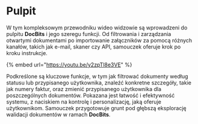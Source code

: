 # Pulpit

W tym kompleksowym przewodniku wideo widzowie są wprowadzeni do pulpitu **DocBits** i jego szeregu funkcji. Od filtrowania i zarządzania otwartymi dokumentami po importowanie załączników za pomocą różnych kanałów, takich jak e-mail, skaner czy API, samouczek oferuje krok po kroku instrukcje.

{% embed url="https://youtu.be/y2zpTl8e3VE" %}

Podkreślone są kluczowe funkcje, w tym jak filtrować dokumenty według statusu lub przypisanego użytkownika, znaleźć konkretne szczegóły, takie jak numery faktur, oraz zmienić przypisanego użytkownika dla poszczególnych dokumentów. Pokazana jest łatwość i efektywność systemu, z naciskiem na kontrolę i personalizację, jaką oferuje użytkownikom. Samouczek przygotowuje grunt pod głębszą eksplorację walidacji dokumentów w ramach **DocBits**.
